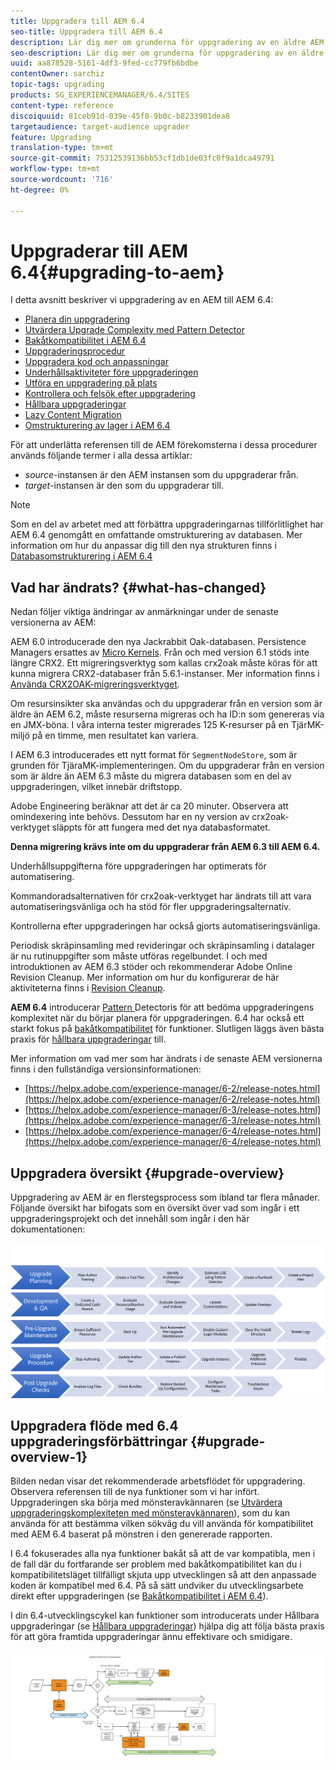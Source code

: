 ```yaml
---
title: Uppgradera till AEM 6.4
seo-title: Uppgradera till AEM 6.4
description: Lär dig mer om grunderna för uppgradering av en äldre AEM till AEM 6.4.
seo-description: Lär dig mer om grunderna för uppgradering av en äldre AEM till AEM 6.4.
uuid: aa878528-5161-4df3-9fed-cc779fb6bdbe
contentOwner: sarchiz
topic-tags: upgrading
products: SG_EXPERIENCEMANAGER/6.4/SITES
content-type: reference
discoiquuid: 81ceb91d-039e-45f0-9b0c-b8233901dea8
targetaudience: target-audience upgrader
feature: Upgrading
translation-type: tm+mt
source-git-commit: 75312539136bb53cf1db1de03fc0f9a1dca49791
workflow-type: tm+mt
source-wordcount: '716'
ht-degree: 0%

---
```



# Uppgraderar till AEM 6.4{#upgrading-to-aem}

I detta avsnitt beskriver vi uppgradering av en AEM till AEM 6.4:

* [Planera din uppgradering](/help/sites-deploying/upgrade-planning.md)
* [Utvärdera Upgrade Complexity med Pattern Detector](/help/sites-deploying/pattern-detector.md)
* [Bakåtkompatibilitet i AEM 6.4](/help/sites-deploying/backward-compatibility.md)
* [Uppgraderingsprocedur](/help/sites-deploying/upgrade-procedure.md)
* [Uppgradera kod och anpassningar](/help/sites-deploying/upgrading-code-and-customizations.md)
* [Underhållsaktiviteter före uppgraderingen](/help/sites-deploying/pre-upgrade-maintenance-tasks.md)
* [Utföra en uppgradering på plats](/help/sites-deploying/in-place-upgrade.md)
* [Kontrollera och felsök efter uppgradering](/help/sites-deploying/post-upgrade-checks-and-troubleshooting.md)
* [Hållbara uppgraderingar](/help/sites-deploying/sustainable-upgrades.md)
* [Lazy Content Migration](/help/sites-deploying/lazy-content-migration.md)
* [Omstrukturering av lager i AEM 6.4](/help/sites-deploying/repository-restructuring.md)

För att underlätta referensen till de AEM förekomsterna i dessa procedurer används följande termer i alla dessa artiklar:

* *source*-instansen är den AEM instansen som du uppgraderar från.
* *target*-instansen är den som du uppgraderar till.

>[!NOTE]
>
>Som en del av arbetet med att förbättra uppgraderingarnas tillförlitlighet har AEM 6.4 genomgått en omfattande omstrukturering av databasen. Mer information om hur du anpassar dig till den nya strukturen finns i [Databasomstrukturering i AEM 6.4](/help/sites-deploying/repository-restructuring.md)

## Vad har ändrats? {#what-has-changed}

Nedan följer viktiga ändringar av anmärkningar under de senaste versionerna av AEM:

AEM 6.0 introducerade den nya Jackrabbit Oak-databasen. Persistence Managers ersattes av [Micro Kernels](/help/sites-deploying/recommended-deploys.md). Från och med version 6.1 stöds inte längre CRX2. Ett migreringsverktyg som kallas crx2oak måste köras för att kunna migrera CRX2-databaser från 5.6.1-instanser. Mer information finns i [Använda CRX2OAK-migreringsverktyget](/help/sites-deploying/using-crx2oak.md).

Om resursinsikter ska användas och du uppgraderar från en version som är äldre än AEM 6.2, måste resurserna migreras och ha ID:n som genereras via en JMX-böna. I våra interna tester migrerades 125 K-resurser på en TjärMK-miljö på en timme, men resultatet kan variera.

I AEM 6.3 introducerades ett nytt format för `SegmentNodeStore`, som är grunden för TjäraMK-implementeringen. Om du uppgraderar från en version som är äldre än AEM 6.3 måste du migrera databasen som en del av uppgraderingen, vilket innebär driftstopp.

Adobe Engineering beräknar att det är ca 20 minuter. Observera att omindexering inte behövs. Dessutom har en ny version av crx2oak-verktyget släppts för att fungera med det nya databasformatet.

**Denna migrering krävs inte om du uppgraderar från AEM 6.3 till AEM 6.4.**

Underhållsuppgifterna före uppgraderingen har optimerats för automatisering.

Kommandoradsalternativen för crx2oak-verktyget har ändrats till att vara automatiseringsvänliga och ha stöd för fler uppgraderingsalternativ.

Kontrollerna efter uppgraderingen har också gjorts automatiseringsvänliga.

Periodisk skräpinsamling med revideringar och skräpinsamling i datalager är nu rutinuppgifter som måste utföras regelbundet. I och med introduktionen av AEM 6.3 stöder och rekommenderar Adobe Online Revision Cleanup. Mer information om hur du konfigurerar de här aktiviteterna finns i [Revision Cleanup](/help/sites-deploying/revision-cleanup.md).

**AEM 6.4** introducerar  [Pattern ](/help/sites-deploying/pattern-detector.md) Detectoris för att bedöma uppgraderingens komplexitet när du börjar planera för uppgraderingen. 6.4 har också ett starkt fokus på [bakåtkompatibilitet](/help/sites-deploying/backward-compatibility.md) för funktioner. Slutligen läggs även bästa praxis för [hållbara uppgraderingar](/help/sites-deploying/sustainable-upgrades.md) till.

Mer information om vad mer som har ändrats i de senaste AEM versionerna finns i den fullständiga versionsinformationen:

* [https://helpx.adobe.com/experience-manager/6-2/release-notes.html](https://helpx.adobe.com/experience-manager/6-2/release-notes.html)
* [https://helpx.adobe.com/experience-manager/6-3/release-notes.html](https://helpx.adobe.com/experience-manager/6-3/release-notes.html)
* [https://helpx.adobe.com/experience-manager/6-4/release-notes.html](https://helpx.adobe.com/experience-manager/6-4/release-notes.html)

## Uppgradera översikt {#upgrade-overview}

Uppgradering av AEM är en flerstegsprocess som ibland tar flera månader. Följande översikt har bifogats som en översikt över vad som ingår i ett uppgraderingsprojekt och det innehåll som ingår i den här dokumentationen:

![screen_shot_2018-03-30at80708am](assets/screen_shot_2018-03-30at80708am.png)

## Uppgradera flöde med 6.4 uppgraderingsförbättringar {#upgrade-overview-1}

Bilden nedan visar det rekommenderade arbetsflödet för uppgradering. Observera referensen till de nya funktioner som vi har infört. Uppgraderingen ska börja med mönsteravkännaren (se [Utvärdera uppgraderingskomplexiteten med mönsteravkännaren](/help/sites-deploying/pattern-detector.md)), som du kan använda för att bestämma vilken sökväg du vill använda för kompatibilitet med AEM 6.4 baserat på mönstren i den genererade rapporten.

I 6.4 fokuserades alla nya funktioner bakåt så att de var kompatibla, men i de fall där du fortfarande ser problem med bakåtkompatibilitet kan du i kompatibilitetsläget tillfälligt skjuta upp utvecklingen så att den anpassade koden är kompatibel med 6.4. På så sätt undviker du utvecklingsarbete direkt efter uppgraderingen (se [Bakåtkompatibilitet i AEM 6.4](/help/sites-deploying/backward-compatibility.md)).

I din 6.4-utvecklingscykel kan funktioner som introducerats under Hållbara uppgraderingar (se [Hållbara uppgraderingar](/help/sites-deploying/sustainable-upgrades.md)) hjälpa dig att följa bästa praxis för att göra framtida uppgraderingar ännu effektivare och smidigare.

![6_4_upgrade_overview_flowchart-newpage3](assets/6_4_upgrade_overviewflowchart-newpage3.png)


